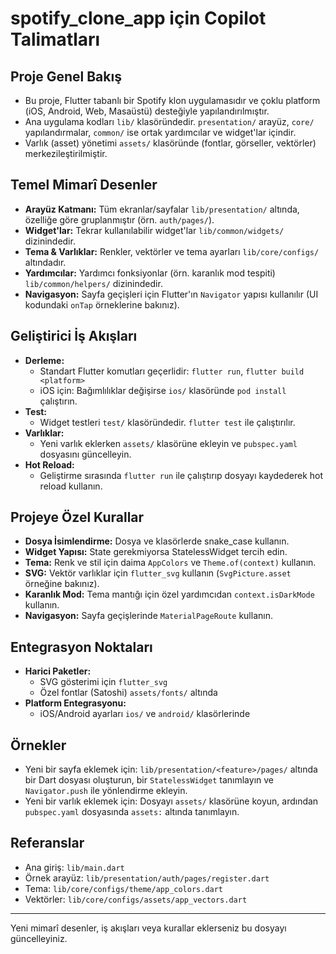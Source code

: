 # spotify_clone_app için Copilot Talimatları

## Proje Genel Bakış

- Bu proje, Flutter tabanlı bir Spotify klon uygulamasıdır ve çoklu platform (iOS, Android, Web, Masaüstü) desteğiyle yapılandırılmıştır.
- Ana uygulama kodları `lib/` klasöründedir. `presentation/` arayüz, `core/` yapılandırmalar, `common/` ise ortak yardımcılar ve widget'lar içindir.
- Varlık (asset) yönetimi `assets/` klasöründe (fontlar, görseller, vektörler) merkezileştirilmiştir.

## Temel Mimarî Desenler

- **Arayüz Katmanı:** Tüm ekranlar/sayfalar `lib/presentation/` altında, özelliğe göre gruplanmıştır (örn. `auth/pages/`).
- **Widget'lar:** Tekrar kullanılabilir widget'lar `lib/common/widgets/` dizinindedir.
- **Tema & Varlıklar:** Renkler, vektörler ve tema ayarları `lib/core/configs/` altındadır.
- **Yardımcılar:** Yardımcı fonksiyonlar (örn. karanlık mod tespiti) `lib/common/helpers/` dizinindedir.
- **Navigasyon:** Sayfa geçişleri için Flutter'ın `Navigator` yapısı kullanılır (UI kodundaki `onTap` örneklerine bakınız).

## Geliştirici İş Akışları

- **Derleme:**
  - Standart Flutter komutları geçerlidir: `flutter run`, `flutter build <platform>`
  - iOS için: Bağımlılıklar değişirse `ios/` klasöründe `pod install` çalıştırın.
- **Test:**
  - Widget testleri `test/` klasöründedir. `flutter test` ile çalıştırılır.
- **Varlıklar:**
  - Yeni varlık eklerken `assets/` klasörüne ekleyin ve `pubspec.yaml` dosyasını güncelleyin.
- **Hot Reload:**
  - Geliştirme sırasında `flutter run` ile çalıştırıp dosyayı kaydederek hot reload kullanın.

## Projeye Özel Kurallar

- **Dosya İsimlendirme:** Dosya ve klasörlerde snake_case kullanın.
- **Widget Yapısı:** State gerekmiyorsa StatelessWidget tercih edin.
- **Tema:** Renk ve stil için daima `AppColors` ve `Theme.of(context)` kullanın.
- **SVG:** Vektör varlıklar için `flutter_svg` kullanın (`SvgPicture.asset` örneğine bakınız).
- **Karanlık Mod:** Tema mantığı için özel yardımcıdan `context.isDarkMode` kullanın.
- **Navigasyon:** Sayfa geçişlerinde `MaterialPageRoute` kullanın.

## Entegrasyon Noktaları

- **Harici Paketler:**
  - SVG gösterimi için `flutter_svg`
  - Özel fontlar (Satoshi) `assets/fonts/` altında
- **Platform Entegrasyonu:**
  - iOS/Android ayarları `ios/` ve `android/` klasörlerinde

## Örnekler

- Yeni bir sayfa eklemek için: `lib/presentation/<feature>/pages/` altında bir Dart dosyası oluşturun, bir `StatelessWidget` tanımlayın ve `Navigator.push` ile yönlendirme ekleyin.
- Yeni bir varlık eklemek için: Dosyayı `assets/` klasörüne koyun, ardından `pubspec.yaml` dosyasında `assets:` altında tanımlayın.

## Referanslar

- Ana giriş: `lib/main.dart`
- Örnek arayüz: `lib/presentation/auth/pages/register.dart`
- Tema: `lib/core/configs/theme/app_colors.dart`
- Vektörler: `lib/core/configs/assets/app_vectors.dart`

---

Yeni mimarî desenler, iş akışları veya kurallar eklerseniz bu dosyayı güncelleyiniz.
